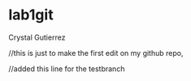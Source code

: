 # lab1git
Crystal Gutierrez

//this is just to make the first edit on my github repo,

//added this line for the testbranch  
